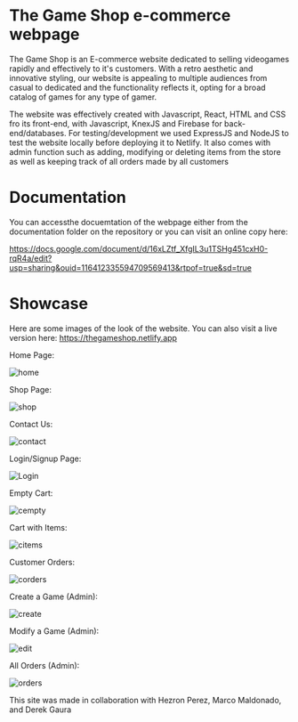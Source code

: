 # The Game Shop e-commerce webpage

The Game Shop is an E-commerce website dedicated to selling videogames rapidly and effectively to it's customers. With a retro aesthetic and innovative styling, our website is appealing to multiple audiences from casual to dedicated
and the functionality reflects it, opting for a broad catalog of games for any type of gamer.

The website was effectively created with Javascript, React, HTML and CSS fro its front-end, with Javascript, KnexJS and Firebase for back-end/databases. For testing/development we used ExpressJS and NodeJS to
test the website locally before deploying it to Netlify. It also comes with admin function such as adding, modifying or deleting items from the store as well as keeping track of all orders made by all customers

# Documentation

You can accessthe docuemtation of the webpage either from the documentation folder on the repository or you can visit an online copy here:

https://docs.google.com/document/d/16xLZtf_XfgIL3u1TSHg451cxH0-rqR4a/edit?usp=sharing&ouid=116412335594709569413&rtpof=true&sd=true

# Showcase

Here are some images of the look of the website. You can also visit a live version here: https://thegameshop.netlify.app

Home Page:

![home](https://github.com/ArcEnig777/TheGameShop/assets/99694399/69d76ad0-c41c-4b4b-8d86-a53a5ef82086)

Shop Page:

![shop](https://github.com/ArcEnig777/TheGameShop/assets/99694399/ea0a925b-4bb0-4c33-8a48-0ef44c46807c)

Contact Us:

![contact](https://github.com/ArcEnig777/TheGameShop/assets/99694399/efb82cfc-6141-46ae-8d00-6720804c8ea0)

Login/Signup Page:

![Login](https://github.com/ArcEnig777/TheGameShop/assets/99694399/6568aa2d-a06f-42d2-826f-bc04175b22a7)

Empty Cart:

![cempty](https://github.com/ArcEnig777/TheGameShop/assets/99694399/defd3f90-c6b3-424d-81ba-d5b864649c32)

Cart with Items:

![citems](https://github.com/ArcEnig777/TheGameShop/assets/99694399/11db2af6-1790-4381-8d77-edecd64927cf)

Customer Orders:

![corders](https://github.com/ArcEnig777/TheGameShop/assets/99694399/2434aa24-3203-4ea9-9456-6d2c03b96576)

Create a Game (Admin):

![create](https://github.com/ArcEnig777/TheGameShop/assets/99694399/03ad29fc-450a-483f-bd97-ee751357219e)

Modify a Game (Admin):

![edit](https://github.com/ArcEnig777/TheGameShop/assets/99694399/587f25ff-0272-4c91-be16-56f007d75f35)

All Orders (Admin):

![orders](https://github.com/ArcEnig777/TheGameShop/assets/99694399/48e6ea8d-15d9-40d0-8df7-0c2a76cff8f0)

This site was made in collaboration with Hezron Perez, Marco Maldonado, and Derek Gaura
